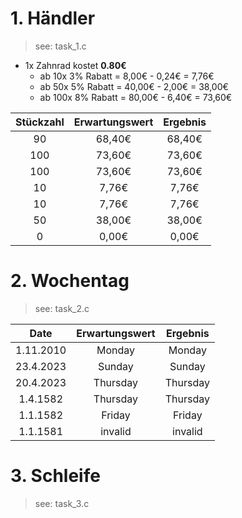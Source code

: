 # 1. Händler

> see: task_1.c

- 1x Zahnrad kostet **0.80€**
    - ab 10x 3% Rabatt  = 8,00€ - 0,24€ = 7,76€
    - ab 50x 5% Rabatt  = 40,00€ - 2,00€ = 38,00€
    - ab 100x 8% Rabatt =  80,00€ - 6,40€ = 73,60€

| Stückzahl | Erwartungswert | Ergebnis |
|:-------:|:--------------:|:------------:|
| 90      | 68,40€         | 68,40€       |
| 100     | 73,60€         | 73,60€       |
| 100     | 73,60€         | 73,60€       |
| 10      | 7,76€          | 7,76€        |
| 10      | 7,76€          | 7,76€        |
| 50      | 38,00€         | 38,00€       |
| 0       | 0,00€          | 0,00€        |



# 2. Wochentag

> see: task_2.c

| Date    | Erwartungswert | Ergebnis |
|:-------:|:--------------:|:--------:|
| 1.11.2010 | Monday    | Monday   |
| 23.4.2023 | Sunday    | Sunday   |
| 20.4.2023 | Thursday  | Thursday |
| 1.4.1582  | Thursday  | Thursday |
| 1.1.1582  | Friday    | Friday   |
| 1.1.1581  | invalid   | invalid  |

# 3. Schleife

> see: task_3.c